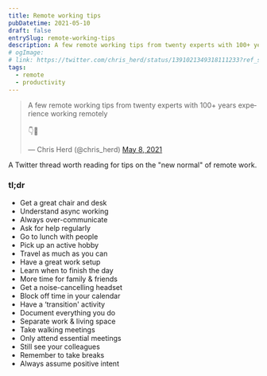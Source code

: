 ```yaml
---
title: Remote working tips
pubDatetime: 2021-05-10
draft: false
entrySlug: remote-working-tips
description: A few remote working tips from twenty experts with 100+ years experience working remotely.
# ogImage:
# link: https://twitter.com/chris_herd/status/1391021349318111233?ref_src=twsrc%5Etfw
tags:
  - remote
  - productivity
---
```


<blockquote class="twitter-tweet" data-dnt="true" data-theme="light"><p lang="en" dir="ltr">A few remote working tips from twenty experts with 100+ years experience working remotely <br /><br />👇🧵</p>&mdash; Chris Herd (@chris_herd) <a href="https://twitter.com/chris_herd/status/1391021349318111233?ref_src=twsrc%5Etfw">May 8, 2021</a></blockquote> <script async src="https://platform.twitter.com/widgets.js" charset="utf-8"></script>

A Twitter thread worth reading for tips on the "new normal" of remote work.

### tl;dr

- Get a great chair and desk
- Understand async working
- Always over-communicate
- Ask for help regularly
- Go to lunch with people
- Pick up an active hobby
- Travel as much as you can
- Have a great work setup
- Learn when to finish the day
- More time for family & friends
- Get a noise-cancelling headset
- Block off time in your calendar
- Have a ‘transition' activity
- Document everything you do
- Separate work & living space
- Take walking meetings
- Only attend essential meetings
- Still see your colleagues
- Remember to take breaks
- Always assume positive intent
